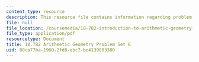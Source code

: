 ```yaml
---
content_type: resource
description: This resource file contains information regarding problem set 6.
file: null
file_location: /coursemedia/18-782-introduction-to-arithmetic-geometry-fall-2013/88ca77ba19602fd8ebc7bc4139803380_MIT18_782F13_pset6.pdf
file_type: application/pdf
resourcetype: Document
title: 18.782 Arithmetic Geometry Problem Set 6
uid: 88ca77ba-1960-2fd8-ebc7-bc4139803380
---
```

